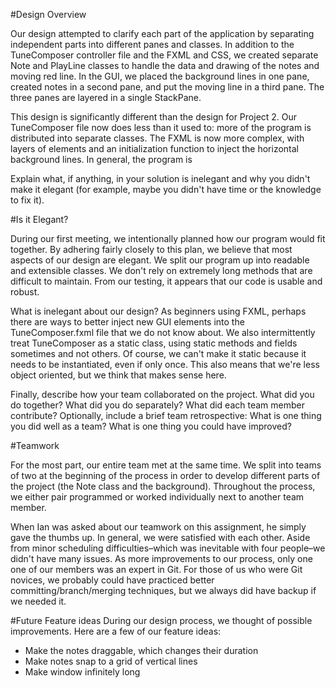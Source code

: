 
#Design Overview 

Our design attempted to clarify each part of the application by separating independent parts into different panes and classes. In addition to the TuneComposer controller file and the FXML and CSS, we created separate Note and PlayLine classes to handle the data and drawing of the notes and moving red line. In the GUI, we placed the background lines in one pane, created notes in a second pane, and put the moving line in a third pane. The three panes are layered in a single StackPane. 

This design is significantly different than the design for Project 2. Our TuneComposer file now does less than it used to: more of the program is distributed into separate classes. The FXML is now more complex, with layers of elements and an initialization function to inject the horizontal background lines. In general, the program is 

Explain what, if anything, in your solution is inelegant and why you didn't make it elegant (for example, maybe you didn't have time or the knowledge to fix it).

#Is it Elegant?

During our first meeting, we intentionally planned how our program would fit together. By adhering fairly closely to this plan, we believe that most aspects of our design are elegant. We split our program up into readable and extensible classes. We don't rely on extremely long methods that are difficult to maintain. From our testing, it appears that our code is usable and robust. 

What is inelegant about our design? As beginners using FXML, perhaps there are ways to better inject new GUI elements into the TuneComposer.fxml file that we do not know about. We also intermittently treat TuneComposer as a static class, using static methods and fields sometimes and not others. Of course, we can't make it static because it needs to be instantiated, even if only once. This also means that we're less object oriented, but we think that makes sense here.

Finally, describe how your team collaborated on the project. What did you do together? What did you do separately? What did each team member contribute? Optionally, include a brief team retrospective: What is one thing you did well as a team? What is one thing you could have improved?

#Teamwork

For the most part, our entire team met at the same time. We split into teams of two at the beginning of the process in order to develop different parts of the project (the Note class and the background). Throughout the process, we either pair programmed or worked individually next to another team member.

When Ian was asked about our teamwork on this assignment, he simply gave the thumbs up. In general, we were satisfied with each other. Aside from minor scheduling difficulties–which was inevitable with four people–we didn't have many issues. As more improvements to our process, only one one of our members was an expert in Git. For those of us who were Git novices, we probably could have practiced better committing/branch/merging techniques, but we always did have backup if we needed it. 


#Future Feature ideas
During our design process, we thought of possible improvements. Here are a few of our feature ideas:
* Make the notes draggable, which changes their duration
* Make notes snap to a grid of vertical lines
* Make window infinitely long
